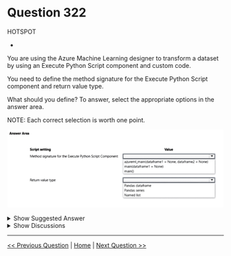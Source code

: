 # Question 322

HOTSPOT

-

You are using the Azure Machine Learning designer to transform a dataset by using an Execute Python Script component and custom code.

You need to define the method signature for the Execute Python Script component and return value type.

What should you define? To answer, select the appropriate options in the answer area.

NOTE: Each correct selection is worth one point.

![Question Image](../images/q322_q_image469.png)

<details>
  <summary>Show Suggested Answer</summary>

<img src="../images/q322_ans_0_image470.png" alt="Answer Image"><br>

</details>

<details>
  <summary>Show Discussions</summary>

<blockquote><p><strong>Mikku123</strong> <code>(Tue 06 Aug 2024 17:09)</code> - <em>Upvotes: 3</em></p><p>Correct answer!</p></blockquote>

</details>

---

[<< Previous Question](question_321.md) | [Home](../index.md) | [Next Question >>](question_323.md)
